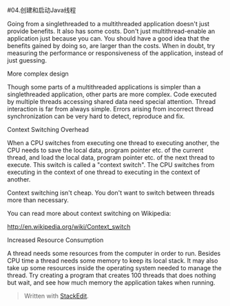 #04.创建和启动Java线程

Going from a singlethreaded to a multithreaded application doesn't just provide benefits. It also has some costs. Don't just multithread-enable an application just because you can. You should have a good idea that the benefits gained by doing so, are larger than the costs. When in doubt, try measuring the performance or responsiveness of the application, instead of just guessing.

More complex design

Though some parts of a multithreaded applications is simpler than a singlethreaded application, other parts are more complex. Code executed by multiple threads accessing shared data need special attention. Thread interaction is far from always simple. Errors arising from incorrect thread synchronization can be very hard to detect, reproduce and fix.

Context Switching Overhead

When a CPU switches from executing one thread to executing another, the CPU needs to save the local data, program pointer etc. of the current thread, and load the local data, program pointer etc. of the next thread to execute. This switch is called a "context switch". The CPU switches from executing in the context of one thread to executing in the context of another.

Context switching isn't cheap. You don't want to switch between threads more than necessary.

You can read more about context switching on Wikipedia:

http://en.wikipedia.org/wiki/Context_switch

Increased Resource Consumption

A thread needs some resources from the computer in order to run. Besides CPU time a thread needs some memory to keep its local stack. It may also take up some resources inside the operating system needed to manage the thread. Try creating a program that creates 100 threads that does nothing but wait, and see how much memory the application takes when running.

> Written with [StackEdit](https://stackedit.io/).